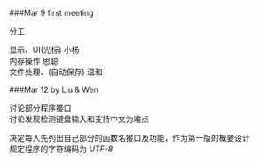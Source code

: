 ###Mar 9 first meeting

分工

显示、UI(光标)   小杨  
内存操作        思聪  
文件处理、(自动保存)   温和  

###Mar 12 by Liu & Wen

讨论部分程序接口  
讨论发现检测键盘输入和支持中文为难点  

决定每人先列出自己部分的函数名接口及功能，作为第一版的概要设计  
规定程序的字符编码为 *UTF-8*
